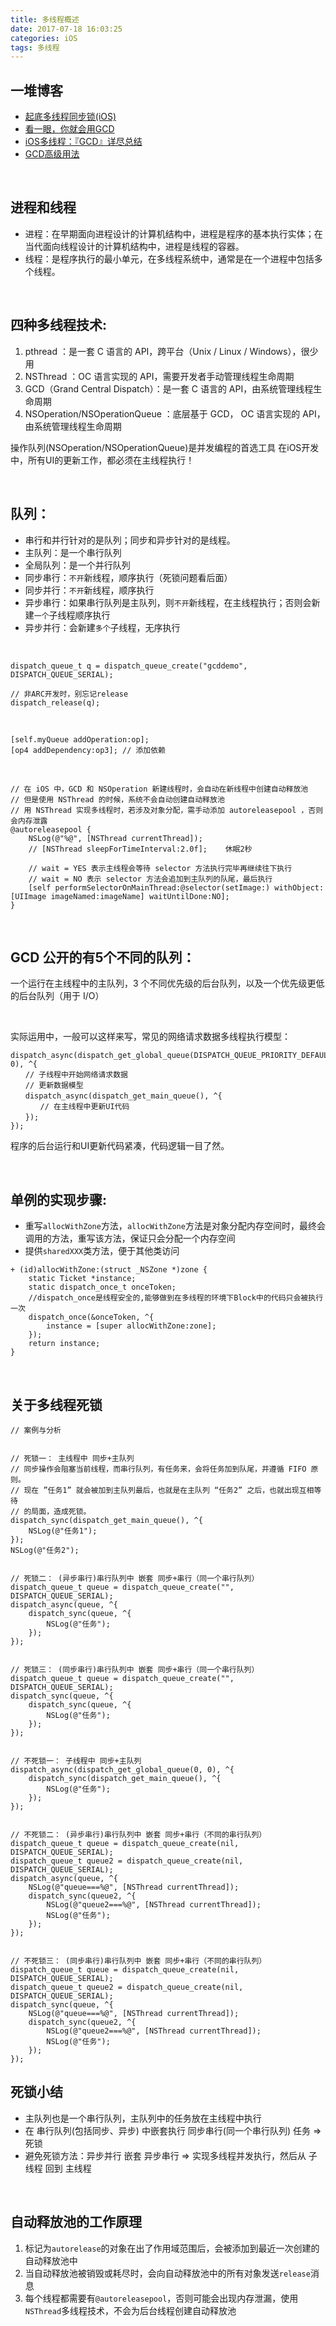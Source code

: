 ```yaml
---
title: 多线程概述
date: 2017-07-18 16:03:25
categories: iOS
tags: 多线程
---
```


## 一堆博客
* [起底多线程同步锁(iOS)](https://blog.51cto.com/u_16124099/6326657)
* [看一眼，你就会用GCD](https://www.jianshu.com/p/a28c5bbd5b4a?nomobile=yes)
* [iOS多线程：『GCD』详尽总结](https://www.jianshu.com/p/2d57c72016c6)
* [GCD高级用法](https://www.jianshu.com/p/805dd3c16869)

<br>

## 进程和线程
* 进程：在早期面向进程设计的计算机结构中，进程是程序的基本执行实体；在当代面向线程设计的计算机结构中，进程是线程的容器。
* 线程：是程序执行的最小单元，在多线程系统中，通常是在一个进程中包括多个线程。

<br>

##  四种多线程技术:
1. pthread ：是一套 C 语言的 API，跨平台（Unix / Linux / Windows），很少用
2. NSThread ：OC 语言实现的 API，需要开发者手动管理线程生命周期
3. GCD（Grand Central Dispatch）：是一套 C 语言的 API，由系统管理线程生命周期
4. NSOperation/NSOperationQueue ：底层基于 GCD， OC 语言实现的 API，由系统管理线程生命周期

操作队列(NSOperation/NSOperationQueue)是并发编程的首选工具
在iOS开发中，所有UI的更新工作，都必须在主线程执行！

<br>

## 队列：
* 串行和并行针对的是队列；同步和异步针对的是线程。
* 主队列：是一个串行队列
* 全局队列：是一个并行队列
* 同步串行：`不开`新线程，顺序执行（死锁问题看后面）
* 同步并行：`不开`新线程，顺序执行
* 异步串行：如果串行队列是主队列，则`不开`新线程，在主线程执行；否则会新建`一个`子线程顺序执行
* 异步并行：会新建`多个`子线程，无序执行


<br>


``` objc
dispatch_queue_t q = dispatch_queue_create("gcddemo", DISPATCH_QUEUE_SERIAL);
    
// 非ARC开发时，别忘记release
dispatch_release(q);
```

<br>

``` objc
[self.myQueue addOperation:op];
[op4 addDependency:op3]; // 添加依赖
```


<br>

``` objc
// 在 iOS 中，GCD 和 NSOperation 新建线程时，会自动在新线程中创建自动释放池
// 但是使用 NSThread 的时候，系统不会自动创建自动释放池
// 用 NSThread 实现多线程时，若涉及对象分配，需手动添加 autoreleasepool ，否则会内存泄露
@autoreleasepool {
    NSLog(@"%@", [NSThread currentThread]);
    // [NSThread sleepForTimeInterval:2.0f];    休眠2秒
        
    // wait = YES 表示主线程会等待 selector 方法执行完毕再继续往下执行
    // wait = NO 表示 selector 方法会追加到主队列的队尾，最后执行
    [self performSelectorOnMainThread:@selector(setImage:) withObject:[UIImage imageNamed:imageName] waitUntilDone:NO];
}
```

<br>



## GCD 公开的有5个不同的队列：
一个运行在主线程中的主队列，3 个不同优先级的后台队列，以及一个优先级更低的后台队列（用于 I/O）


<br>

实际运用中，一般可以这样来写，常见的网络请求数据多线程执行模型：

``` objc
dispatch_async(dispatch_get_global_queue(DISPATCH_QUEUE_PRIORITY_DEFAULT, 0), ^{
　　// 子线程中开始网络请求数据
　　// 更新数据模型
　　dispatch_async(dispatch_get_main_queue(), ^{
　　　　// 在主线程中更新UI代码
　　});
});
```
程序的后台运行和UI更新代码紧凑，代码逻辑一目了然。



<br>

## 单例的实现步骤:
* 重写`allocWithZone`方法，`allocWithZone`方法是对象分配内存空间时，最终会调用的方法，重写该方法，保证只会分配一个内存空间
* 提供`sharedXXX`类方法，便于其他类访问


``` objc
+ (id)allocWithZone:(struct _NSZone *)zone {
    static Ticket *instance;
    static dispatch_once_t onceToken;
    //dispatch_once是线程安全的,能够做到在多线程的环境下Block中的代码只会被执行一次
    dispatch_once(&onceToken, ^{
        instance = [super allocWithZone:zone];
    });  
    return instance;
}
```


<br>


## 关于多线程死锁


``` objc
// 案例与分析

    
// 死锁一： 主线程中 同步+主队列
// 同步操作会阻塞当前线程，而串行队列，有任务来，会将任务加到队尾，并遵循 FIFO 原则。
// 现在 ”任务1” 就会被加到主队列最后，也就是在主队列 “任务2” 之后，也就出现互相等待
// 的局面，造成死锁。
dispatch_sync(dispatch_get_main_queue(), ^{
    NSLog(@"任务1");
});
NSLog(@"任务2");
    
    
// 死锁二： (异步串行)串行队列中 嵌套 同步+串行（同一个串行队列）
dispatch_queue_t queue = dispatch_queue_create("", DISPATCH_QUEUE_SERIAL);
dispatch_async(queue, ^{
    dispatch_sync(queue, ^{
        NSLog(@"任务");
    });
});
    
    
// 死锁三： (同步串行)串行队列中 嵌套 同步+串行（同一个串行队列）
dispatch_queue_t queue = dispatch_queue_create("", DISPATCH_QUEUE_SERIAL);
dispatch_sync(queue, ^{
    dispatch_sync(queue, ^{
        NSLog(@"任务");
    });
});
    
    
// 不死锁一： 子线程中 同步+主队列
dispatch_async(dispatch_get_global_queue(0, 0), ^{
    dispatch_sync(dispatch_get_main_queue(), ^{
        NSLog(@"任务");
    });
});
    
    
// 不死锁二： (异步串行)串行队列中 嵌套 同步+串行（不同的串行队列）
dispatch_queue_t queue = dispatch_queue_create(nil, DISPATCH_QUEUE_SERIAL);
dispatch_queue_t queue2 = dispatch_queue_create(nil, DISPATCH_QUEUE_SERIAL);
dispatch_async(queue, ^{
    NSLog(@"queue===%@", [NSThread currentThread]);
    dispatch_sync(queue2, ^{
        NSLog(@"queue2===%@", [NSThread currentThread]);
        NSLog(@"任务");
    });
});
    
    
// 不死锁三： (同步串行)串行队列中 嵌套 同步+串行（不同的串行队列）
dispatch_queue_t queue = dispatch_queue_create(nil, DISPATCH_QUEUE_SERIAL);
dispatch_queue_t queue2 = dispatch_queue_create(nil, DISPATCH_QUEUE_SERIAL);
dispatch_sync(queue, ^{
    NSLog(@"queue===%@", [NSThread currentThread]);
    dispatch_sync(queue2, ^{
        NSLog(@"queue2===%@", [NSThread currentThread]);
        NSLog(@"任务");
    });
});

```

## 死锁小结
* 主队列也是一个串行队列，主队列中的任务放在主线程中执行
* 在 串行队列(包括同步、异步) 中嵌套执行 同步串行(同一个串行队列) 任务 => 死锁
* 避免死锁方法：异步并行 嵌套 异步串行 => 实现多线程并发执行，然后从 子线程 回到 主线程


<br>

## 自动释放池的工作原理
1. 标记为`autorelease`的对象在出了作用域范围后，会被添加到最近一次创建的自动释放池中
2. 当自动释放池被销毁或耗尽时，会向自动释放池中的所有对象发送`release`消息
3. 每个线程都需要有`@autoreleasepool`，否则可能会出现内存泄漏，使用`NSThread`多线程技术，不会为后台线程创建自动释放池
